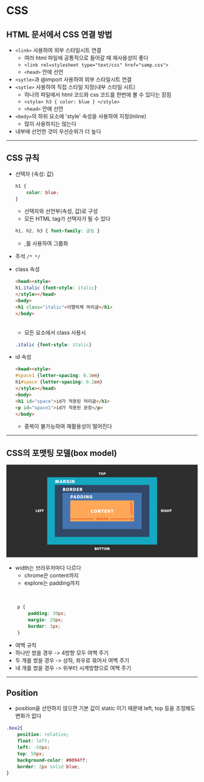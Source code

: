 # CSS

## HTML 문서에서 CSS 연결 방법
* `<link>` 사용하여 외부 스타일시트 연결
    * 여러 html 파일에 공통적으로 들어갈 때 재사용성이 좋다
    * `<link rel=stylesheet type="text/css" href="samp.css">`
    * `<head>` 안에 선언
* `<sytle>`과 @import 사용하여 외부 스타일시트 연결
* `<sytle>` 사용하여 직접 스타일 지정(내부 스타일 시트)
    * 하나의 파일에서 html 코드와 css 코드를 한번에 볼 수 있다는 장점
    * `<style> h3 { color: blue } </style>`
    * `<head>` 안에 선언
* `<body>`의 하위 요소에 'style' 속성을 사용하여 지정(lnline)
    * 많이 사용하지는 않는다
* 내부에 선언한 것이 우선순위가 더 높다

---

## CSS 규칙
* 선택자 {속성: 값}<br>
    ```css
    h1 { 
        color: blue;
    } 
    ```
    * 선택자와 선언부(속성, 값)로 구성
    * 모든 HTML tag가 선택자가 될 수 있다<br>

    ```css
    h1, h2, h3 { font-family: 굴림 } 
    ```
    * ,를 사용하여 그룹화
* 주석 `/* */`

* class 속성
    ```html
    <head><style>
    h1.italic {font-style: italic}
    </style></head>
    <body>
    <h1 class="italic">이탤릭체 머리글</h1>
    </body>
    ```
    <br>

    * 모든 요소에서 class 사용시
    ```css
    .italic {font-style: italic}
    ```

* id 속성
    ```html
    <head><style>
    #space1 {letter-spacing: 0.3em}
    h1#space {letter-spacing: 0.2em}
    </style></head>
    <body>
    <h1 id="space">id가 적용된 머리글</h1>
    <p id="space1">id가 적용된 문장</p>
    </body>
    ```
    * 중복이 불가능하여 재활용성이 떨어진다
---
## CSS의 포맷팅 모델(box model)
![box-model](/img/box-model.png)

* width는 브라우저마다 다르다
    * chrome은 content까지
    * explore는 padding까지

<br>

```css
    p {
        padding: 30px;
        margin: 20px;
        border: 3px;
    }
```
* 여백 규칙
* 하나만 썼을 경우 -> 4방향 모두 여백 주기
* 두 개를 썼을 경우 -> 상하, 좌우로 묶어서 여백 주기
* 네 개를 썼을 경우 -> 위부터 시계방향으로 여백 주기

---

## Position
* position을 선언하지 않으면 기본 값이 static 이기 때문에 left, top 등을 조정해도 변화가 없다
```css
.box2{
    position: relative;
    float: left;
    left: -50px;
    top: 50px;
    background-color: #0094ff;
    border: 2px solid blue;
}
```

